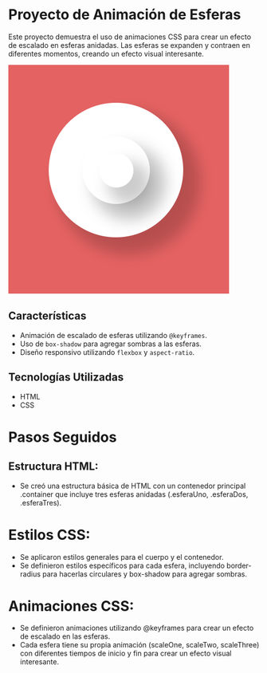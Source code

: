 # Proyecto de Animación de Esferas

Este proyecto demuestra el uso de animaciones CSS para crear un efecto de escalado en esferas anidadas. Las esferas se expanden y contraen en diferentes momentos, creando un efecto visual interesante.

![](circulos.png)

## Características

- Animación de escalado de esferas utilizando `@keyframes`.
- Uso de `box-shadow` para agregar sombras a las esferas.
- Diseño responsivo utilizando `flexbox` y `aspect-ratio`.

## Tecnologías Utilizadas

- HTML
- CSS

# Pasos Seguidos

## Estructura HTML:

- Se creó una estructura básica de HTML con un contenedor principal .container que incluye tres esferas anidadas (.esferaUno, .esferaDos, .esferaTres).

# Estilos CSS:

- Se aplicaron estilos generales para el cuerpo y el contenedor.
- Se definieron estilos específicos para cada esfera, incluyendo border-radius para hacerlas circulares y box-shadow para agregar sombras.

# Animaciones CSS:

- Se definieron animaciones utilizando @keyframes para crear un efecto de escalado en las esferas.
- Cada esfera tiene su propia animación (scaleOne, scaleTwo, scaleThree) con diferentes tiempos de inicio y fin para crear un efecto visual interesante.
